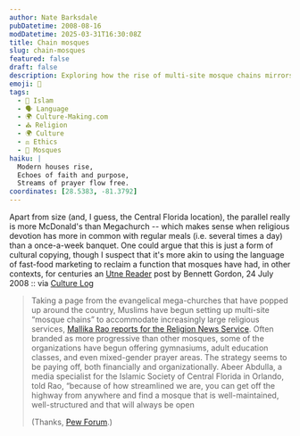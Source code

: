 ```yaml
---
author: Nate Barksdale
pubDatetime: 2008-08-16
modDatetime: 2025-03-31T16:30:08Z
title: Chain mosques
slug: chain-mosques
featured: false
draft: false
description: Exploring how the rise of multi-site mosque chains mirrors the fast-food model, emphasizing accessibility and modern amenities for worshippers.
emoji: 🍔
tags:
  - 🌙 Islam
  - 🗣️ Language
  - 🌍 Culture-Making.com
  - ⛪ Religion
  - 🌍 Culture
  - ⚖️ Ethics
  - 🕌 Mosques
haiku: |
  Modern houses rise,  
  Echoes of faith and purpose,  
  Streams of prayer flow free.
coordinates: [28.5383, -81.3792]
---
```


Apart from size (and, I guess, the Central Florida location), the parallel really is more McDonald's than Megachurch -- which makes sense when religious devotion has more in common with regular meals (i.e. several times a day) than a once-a-week banquet. One could argue that this is just a form of cultural copying, though I suspect that it's more akin to using the language of fast-food marketing to reclaim a function that mosques have had, in other contexts, for centuries
an [Utne Reader](http://www.utne.com/2008-07-24/Spirituality/Rise-of-the-Mega-Mosque.aspx?blogid=28) post by Bennett Gordon, 24 July 2008 :: via [Culture Log](http://culturelog.tumblr.com/)

> Taking a page from the evangelical mega-churches that have popped up around the country, Muslims have begun setting up multi-site “mosque chains” to accommodate increasingly large religious services, [Mallika Rao reports for the Religion News Service](http://www.religionnews.com/index.php?/rnstext/muslims_begin_to_copy_the_megachurch_multi_site_model/). Often branded as more progressive than other mosques, some of the organizations have begun offering gymnasiums, adult education classes, and even mixed-gender prayer areas. The strategy seems to be paying off, both financially and organizationally. Abeer Abdulla, a media specialist for the Islamic Society of Central Florida in Orlando, told Rao, “because of how streamlined we are, you can get off the highway from anywhere and find a mosque that is well-maintained, well-structured and that will always be open
>
> (Thanks, [Pew Forum](https://www.google.com/search?q=%22Pew%20Forum%22%20pewforum.org).)
